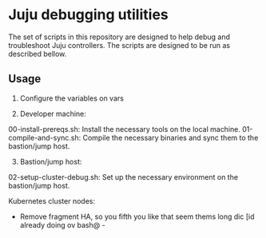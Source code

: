 # Juju debugging utilities

The set of scripts in this repository are designed to help debug and
troubleshoot Juju controllers. The scripts are designed to be run as described
bellow.

## Usage

1. Configure the variables on vars

2. Developer machine:

00-install-prereqs.sh: Install the necessary tools on the local machine.
01-compile-and-sync.sh: Compile the necessary binaries and sync them to the bastion/jump host.

3. Bastion/jump host:

02-setup-cluster-debug.sh: Set up the necessary environment on the bastion/jump host.

Kubernetes cluster nodes:
  - Remove fragment HA, so you fifth you like that seem thems long dic [id already doing   ov bash@ -